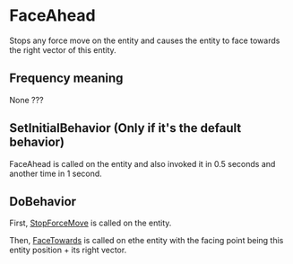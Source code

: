# FaceAhead
Stops any force move on the entity and causes the entity to face towards the right vector of this entity.

## Frequency meaning
None ???

## SetInitialBehavior (Only if it's the default behavior)
FaceAhead is called on the entity and also invoked it in 0.5 seconds and another time in 1 second.

## DoBehavior
First, [StopForceMove](../../EntityControl/EntityControl%20Methods.md#stopforcemove) is called on the entity.

Then, [FaceTowards](../../EntityControl/EntityControl%20Methods.md#facetowards) is called on ethe entity with the facing point being this entity position + its right vector.